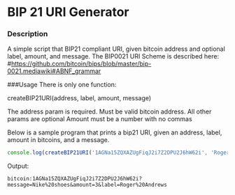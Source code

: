 # BIP 21 URI Generator

### Description

A simple script that BIP21 compliant URI, given bitcoin address and optional label, amount, and message.
The BIP0021 URI Scheme is described here: #https://github.com/bitcoin/bips/blob/master/bip-0021.mediawiki#ABNF_grammar


###Usage
There is only one function:

createBIP21URI(address, label, amount, message)

The address param is required. Must be valid bitcoin address.
All other params are optional
Amount must be a number with no commas


Below is a sample program that prints a bip21 URI, given an address, label, amount in bitcoins, and a message.
```javascript
console.log(createBIP21URI('1AGNa15ZQXAZUgFiqJ2i7Z2DPU2J6hW62i', 'Roger Andrews', 3, 'Nike shoes'));

```

Output:
```
bitcoin:1AGNa15ZQXAZUgFiqJ2i7Z2DPU2J6hW62i?message=Nike%20shoes&amount=3&label=Roger%20Andrews
```
